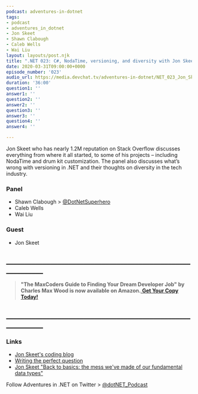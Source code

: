 ```yaml
---
podcast: adventures-in-dotnet
tags:
- podcast
- adventures_in_dotnet
- Jon Skeet
- Shawn Clabough
- Caleb Wells​
- Wai Liu
layout: layouts/post.njk
title: ".NET 023: C#, NodaTime, versioning, and diversity with Jon Skeet Pt1"
date: 2020-03-31T09:00:00+0000
episode_number: '023'
audio_url: https://media.devchat.tv/adventures-in-dotnet/NET_023_Jon_Skeet_Pt1.mp3
duration: '36:00'
question1: ''
answer1: ''
question2: ''
answer2: ''
question3: ''
answer3: ''
question4: ''
answer4: ''

---
```

Jon Skeet who has nearly 1.2M reputation on Stack Overflow discusses everything from where it all started, to some of his projects – including NodaTime and drum kit customization. The panel also discusses what’s wrong with versioning in .NET and their thoughts on diversity in the tech industry.

### **Panel**

* Shawn Clabough > [@DotNetSuperhero](https://twitter.com/DotNetSuperhero)
* Caleb Wells​
* Wai Liu

### **Guest**

* Jon Skeet

## **____________________________________________________________**

> **"The MaxCoders Guide to Finding Your Dream Developer Job" by Charles Max Wood is now available on Amazon.**[ **Get Your Copy Today!**](https://www.amazon.com/gp/product/B081MBL5C9/ref=as_li_ss_tl?ie=UTF8&linkCode=sl1&tag=devchattv-20&linkId=9d61363241636e2546ef46abba198746&language=en_US)

## **____________________________________________________________**

### **Links**

* [Jon Skeet's coding blog](https://codeblog.jonskeet.uk/)
* [Writing the perfect question](https://codeblog.jonskeet.uk/2010/08/29/writing-the-perfect-question/)
* [Jon Skeet "Back to basics: the mess we've made of our fundamental data types"](https://www.youtube.com/watch?v=l3nPJ-yK-LU)

Follow Adventures in .NET on Twitter > [@dotNET_Podcast](https://twitter.com/dotNET_Podcast)